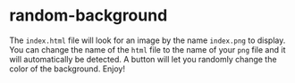 # random-background

The `index.html` file will look for an image by the name `index.png` to display.
You can change the name of the `html` file to the name of your `png` file and it
will automatically be detected. A button will let you randomly change the color
of the background. Enjoy!
